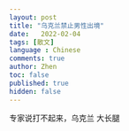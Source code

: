```yaml
---
layout: post
title: "乌克兰禁止男性出境"
date:   2022-02-04
tags: [散文]
language : Chinese
comments: true
author: Zhen
toc: false
published: true
hidden: false
---
```


专家说打不起来，乌克兰
大长腿
<!--stackedit_data:
eyJoaXN0b3J5IjpbMTc0NzM2NTM5OF19
-->
